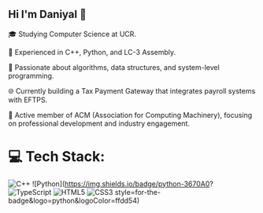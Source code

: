 ## Hi I'm Daniyal 👋

🎓 Studying Computer Science at UCR.

🔨 Experienced in C++, Python, and LC-3 Assembly.

🧩 Passionate about algorithms, data structures, and system-level programming.

🌐 Currently building a Tax Payment Gateway that integrates payroll systems with EFTPS.

🤝 Active member of ACM (Association for Computing Machinery), focusing on professional development and industry engagement.


# 💻 Tech Stack:
![C++](https://img.shields.io/badge/c++-%2300599C.svg?style=for-the-badge&logo=c%2B%2B&logoColor=white) ![Python](https://img.shields.io/badge/python-3670A0? ![TypeScript](https://img.shields.io/badge/typescript-%23007ACC.svg?style=for-the-badge&logo=typescript&logoColor=white)
![HTML5](https://img.shields.io/badge/html5-%23E34F26.svg?style=for-the-badge&logo=html5&logoColor=white) ![CSS3](https://img.shields.io/badge/css3-%231572B6.svg?style=for-the-badge&logo=css3&logoColor=white) style=for-the-badge&logo=python&logoColor=ffdd54) 
